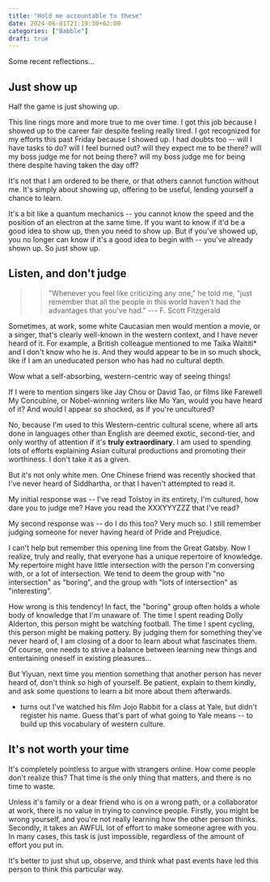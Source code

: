 ```yaml
---
title: "Hold me accountable to these"
date: 2024-06-01T21:19:30+02:00
categories: ["Babble"]
draft: true
---
```


Some recent reflections... 

## Just show up
Half the game is just showing up. 

This line rings more and more true to me over time. I got this job because I showed up to the career fair despite feeling really tired. I got recognized for my efforts this past Friday because I showed up. I had doubts too -- will I have tasks to do? will I feel burned out? will they expect me to be there? will my boss judge me for not being there? will my boss judge me for being there despite having taken the day off? 

It's not that I am ordered to be there, or that others cannot function without me. It's simply about showing up, offering to be useful, lending yourself a chance to learn. 

It's a bit like a quantum mechanics -- you cannot know the speed and the position of an electron at the same time. If you want to know if it'd be a good idea to show up, then you need to show up. But if you've showed up, you no longer can know if it's a good idea to begin with -- you've already shown up. So just show up. 


## Listen, and don't judge
>> "Whenever you feel like criticizing any one," he told me, "just remember that all the people in this world haven't had the advantages that you've had." --- F. Scott Fitzgerald

Sometimes, at work, some white Caucasian men would mention a movie, or a singer, that's clearly well-known in the western context, and I have never heard of it. For example, a British colleague mentioned to me Taika Waititi* and I don't know who he is. And they would appear to be in so much shock, like if I am an uneducated person who has had no cultural depth. 

Wow what a self-absorbing, western-centric way of seeing things!

If I were to mention singers like Jay Chou or David Tao, or films like Farewell My Concubine, or Nobel-winning writers like Mo Yan, would you have heard of it? And would I appear so shocked, as if you're uncultured? 

No, because I'm used to this Western-centric cultural scene, where all arts done in languages other than English are deemed exotic, second-tier, and only worthy of attention if it's **truly extraordinary**. I am used to spending lots of efforts explaining Asian cultural productions and promoting their worthiness. I don't take it as a given. 

But it's not only white men. One Chinese friend was recently shocked that I've never heard of Siddhartha, or that I haven't attempted to read it. 

My initial response was -- I've read Tolstoy in its entirety, I'm cultured, how dare you to judge me? Have you read the XXXYYYZZZ that I've read? 

My second response was -- do I do this too? Very much so. I still remember judging someone for never having heard of Pride and Prejudice.   

I can't help but remember this opening line from the Great Gatsby. Now I realize, truly and really, that everyone has a unique repertoire of knowledge. My repertoire might have little intersection with the person I'm conversing with, or a lot of intersection. We tend to deem the group with "no intersection" as "boring", and the group with "lots of intersection" as "interesting". 

How wrong is this tendency! In fact, the "boring" group often holds a whole body of knowledge that I'm unaware of. The time I spent reading Dolly Alderton, this person might be watching football. The time I spent cycling, this person might be making pottery. By judging them for something they've never heard of, I am closing of a door to learn about what fascinates them. Of course, one needs to strive a balance between learning new things and entertaining oneself in existing pleasures...

But Yiyuan, next time you mention something that another person has never heard of, don't think so high of yourself. Be patient, explain to them kindly, and ask some questions to learn a bit more about them afterwards.

* turns out I've watched his film Jojo Rabbit for a class at Yale, but didn't register his name. Guess that's part of what going to Yale means -- to build up this vocabulary of western culture.


## It's not worth your time
It's completely pointless to argue with strangers online. How come people don't realize this? That time is the only thing that matters, and there is no time to waste.

Unless it's family or a dear friend who is on a wrong path, or a collaborator at work, there is no value in trying to convince people. Firstly, you might be wrong yourself, and you're not really learning how the other person thinks. Secondly, it takes an AWFUL lot of effort to make someone agree with you. In many cases, this task is just impossible, regardless of the amount of effort you put in. 

It's better to just shut up, observe, and think what past events have led this person to think this particular way.